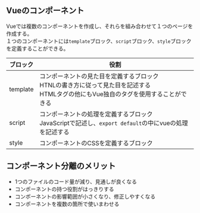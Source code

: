## Vueのコンポーネント

Vueでは複数のコンポーネントを作成し、それらを組み合わせて１つのページを作成する。  
１つのコンポーネントには`template`ブロック、`script`ブロック、`style`ブロックを定義することができる。

| ブロック | 役割 |
| ---- | ---- |
| template | コンポーネントの見た目を定義するブロック<br>HTNLの書き方に従って見た目を記述する<br>HTMLタグの他にもVue独自のタグを使用することができる |
| script | コンポーネントの処理を定義するブロック<br>JavaScriptで記述し、`export default`の中にvueの処理を記述する |
| style | コンポーネントのCSSを定義するブロック

## コンポーネント分離のメリット

- 1つのファイルのコード量が減り、見通しが良くなる
- コンポーネントの持つ役割がはっきりする
- コンポーネントの影響範囲が小さくなり、修正しやすくなる
- コンポーネントを複数の箇所で使いまわせる
